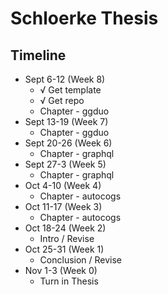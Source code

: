 
# Schloerke Thesis

## Timeline

* Sept 6-12 (Week 8)
  * √ Get template
  * √ Get repo
  * Chapter - ggduo
* Sept 13-19 (Week 7)
  * Chapter - ggduo
* Sept 20-26 (Week 6)
  * Chapter - graphql
* Sept 27-3 (Week 5)
  * Chapter - graphql
* Oct 4-10 (Week 4)
  * Chapter - autocogs
* Oct 11-17 (Week 3)
  * Chapter - autocogs
* Oct 18-24 (Week 2)
  * Intro / Revise
* Oct 25-31 (Week 1)
  * Conclusion / Revise
* Nov 1-3 (Week 0)
  * Turn in Thesis
